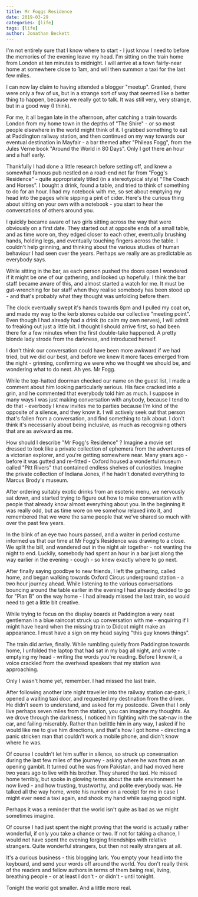 ```yaml
---
title: Mr Foggs Residence
date: 2019-03-29
categories: [life]
tags: [life]
author: Jonathan Beckett
---
```


I'm not entirely sure that I know where to start - I just know I need to before the memories of the evening leave my head. I'm sitting on the train home from London at ten minutes to midnight. I will arrive at a town fairly-near home at somewhere close to 1am, and will then summon a taxi for the last few miles.

I can now lay claim to having attended a blogger "meetup". Granted, there were only a few of us, but in a strange sort of way that seemed like a better thing to happen, because we really got to talk. It was still very, very strange, but in a good way (I think).

For me, it all began late in the afternoon, after catching a train towards London from my home town in the depths of "The Shire" - or so most people elsewhere in the world might think of it. I grabbed something to eat at Paddington railway station, and then continued on my way towards our eventual destination in Mayfair - a bar themed after "Phileas Fogg", from the Jules Verne book "Around the World in 80 Days". Only I got there an hour and a half early.

Thankfully I had done a little research before setting off, and knew a somewhat famous pub nestled on a road-end not far from "Fogg's Residence" - quite appropriately titled (in a stereotypical style) "The Coach and Horses". I bought a drink, found a table, and tried to think of something to do for an hour. I had my notebook with me, so set about emptying my head into the pages while sipping a pint of cider. Here's the curious thing about sitting on your own with a notebook - you start to hear the conversations of others around you.

I quickly became aware of two girls sitting across the way that were obviously on a first date. They started out at opposite ends of a small table, and as time wore on, they edged closer to each other, eventually brushing hands, holding legs, and eventually touching fingers across the table. I couldn't help grinning, and thinking about the various studies of human behaviour I had seen over the years. Perhaps we really are as predictable as everybody says.

While sitting in the bar, as each person pushed the doors open I wondered if it might be one of our gathering, and looked up hopefully. I think the bar staff became aware of this, and almost started a watch for me. It must be gut-wrenching for bar staff when they realise somebody has been stood up - and that's probably what they thought was unfolding before them.

The clock eventually swept it's hands towards 8pm and I pulled my coat on, and made my way to the kerb stones outside our collective "meeting point". Even though I had already had a drink (to calm my own nerves), I will admit to freaking out just a little bit. I thought I should arrive first, so had been there for a few minutes when the first double-take happened. A pretty blonde lady strode from the darkness, and introduced herself.

I don't think our conversation could have been more awkward if we had tried, but we did our best, and before we knew it more faces emerged from the night - grinning, confirming we were who we thought we should be, and wondering what to do next. Ah yes. Mr Fogg.

While the top-hatted doorman checked our name on the guest list, I made a comment about him looking particularly serious. His face cracked into a grin, and he commented that everybody told him as much. I suppose in many ways I was just making conversation with anybody, because I tend to do that - everbody I knew invites me to parties because I'm kind of the opposite of a silence, and they know it. I will actively seek out that person that's fallen from a conversation, and find something to talk about. I don't think it's necessarily about being inclusive, as much as recognising others that are as awkward as me.

How should I describe "Mr Fogg's Residence" ? Imagine a movie set dressed to look like a private collection of ephemera from the adventures of a victorian explorer, and you're getting somewhere near. Many years ago - before it was gutted and re-fitted - Oxford housed a wonderful museum called "Pitt Rivers" that contained endless shelves of curiosities. Imagine the private collection of Indiana Jones, if he hadn't donated everything to Marcus Brody's museum.

After ordering suitably exotic drinks from an esoteric menu, we nervously sat down, and started trying to figure out how to make conversation with people that already know almost everything about you. In the beginning it was really odd, but as time wore on we somehow relaxed into it, and remembered that we were the same people that we've shared so much with over the past few years.

In the blink of an eye two hours passed, and a waiter in period costume informed us that our time at Mr Fogg's Residence was drawing to a close. We split the bill, and wandered out in the night air together - not wanting the night to end. Luckily, somebody had spent an hour in a bar just along the way earlier in the evening - cough - so knew exactly where to go next.

After finally saying goodbye to new friends, I left the gathering, called home, and began walking towards Oxford Circus underground station - a two hour journey ahead. While listening to the various conversations bouncing around the table earlier in the evening I had already decided to go for "Plan B" on the way home - I had already missed the last train, so would need to get a little bit creative.

While trying to focus on the display boards at Paddington a very neat gentleman in a blue raincoat struck up conversation with me - enquiring if I might have heard when the missing train to Didcot might make an appearance. I must have a sign on my head saying "this guy knows things".

The train did arrive, finally. While rumbling quietly from Paddington towards home, I unfolded the laptop that had sat in my bag all night, and wrote - emptying my head - writing the words you're reading. Before I knew it, a voice crackled from the overhead speakers that my station was approaching.

Only I wasn't home yet, remember. I had missed the last train.

After following another late night traveller into the railway station car-park, I opened a waiting taxi door, and requested my destination from the driver. He didn't seem to understand, and asked for my postcode. Given that I only live perhaps seven miles from the station, you can imagine my thoughts. As we drove through the darkness, I noticed him fighting with the sat-nav in the car, and failing miserably. Rather than belittle him in any way, I asked if he would like me to give him directions, and that's how I got home - directing a panic stricken man that couldn't work a mobile phone, and didn't know where he was.

Of course I couldn't let him suffer in silence, so struck up conversation during the last few miles of the journey - asking where he was from as an opening gambit. It turned out he was from Pakistan, and had moved here two years ago to live with his brother. They shared the taxi. He missed home terribly, but spoke in glowing terms about the safe environment he now lived - and how trusting, trustworthy, and polite everybody was. He talked all the way home, wrote his number on a receipt for me in case I might ever need a taxi again, and shook my hand while saying good night.

Perhaps it was a reminder that the world isn't quite as bad as we might sometimes imagine.

Of course I had just spent the night proving that the world is actually rather wonderful, if only you take a chance or two. If not for taking a chance, I would not have spent the evening forging friendships with relative strangers. Quite wonderful strangers, but then not really strangers at all.

It's a curious business - this blogging lark. You empty your head into the keyboard, and send your words off around the world. You don't really think of the readers and fellow authors in terms of them being real, living, breathing people - or at least I don't - or didn't - until tonight.

Tonight the world got smaller. And a little more real.